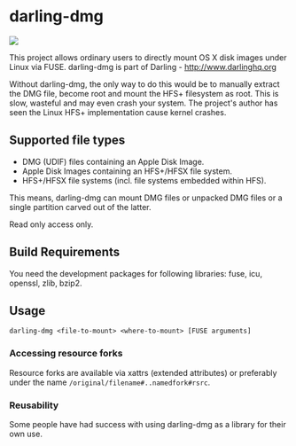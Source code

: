 # darling-dmg

<a href="http://teamcity.dolezel.info/viewType.html?buildTypeId=DarlingDmg_Build&guest=1">
<img src="http://teamcity.dolezel.info/app/rest/builds/buildType:(id:DarlingDmg_Build)/statusIcon"/>
</a>

This project allows ordinary users to directly mount OS X disk images under Linux via FUSE. darling-dmg is part of Darling - http://www.darlinghq.org

Without darling-dmg, the only way to do this would be to manually extract the DMG file, become root and mount the HFS+ filesystem as root. This is slow, wasteful and may even crash your system. The project's author has seen the Linux HFS+ implementation cause kernel crashes.

## Supported file types

* DMG (UDIF) files containing an Apple Disk Image.
* Apple Disk Images containing an HFS+/HFSX file system.
* HFS+/HFSX file systems (incl. file systems embedded within HFS).

This means, darling-dmg can mount DMG files or unpacked DMG files or a single partition carved out of the latter.

Read only access only.

## Build Requirements

You need the development packages for following libraries: fuse, icu, openssl, zlib, bzip2.

## Usage

```
darling-dmg <file-to-mount> <where-to-mount> [FUSE arguments]
```

### Accessing resource forks

Resource forks are available via xattrs (extended attributes) or preferably under the name ````/original/filename#..namedfork#rsrc````.

### Reusability

Some people have had success with using darling-dmg as a library for their own use.

